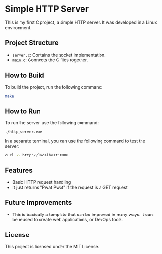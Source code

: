 # Simple HTTP Server

This is my first C project, a simple HTTP server.
It was developed in a Linux environment.

## Project Structure

- `server.c`: Contains the socket implementation.
- `main.c`: Connects the C files together.

## How to Build

To build the project, run the following command:

```sh
make
```

## How to Run

To run the server, use the following command:

```sh
./http_server.exe
```

In a separate terminal, you can use the following command to test the server:

```sh
curl -v http://localhost:8080
```

## Features

- Basic HTTP request handling
- It just returns "Pwat Pwat" if the request is a GET request

## Future Improvements

- This is basically a template that can be improved in many ways. It can be reused to create web applications, or DevOps tools.

## License

This project is licensed under the MIT License.
